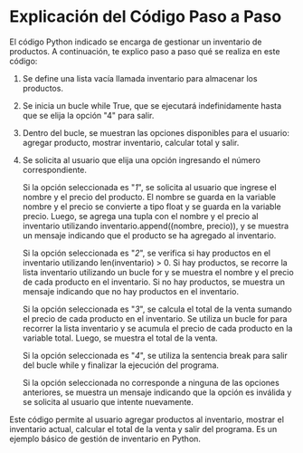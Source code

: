 # **Explicación del Código Paso a Paso**

El código Python indicado  se encarga de gestionar un inventario de productos. A continuación, te explico paso a paso qué se realiza en este código:

1. Se define una lista vacía llamada inventario para almacenar los productos.

2. Se inicia un bucle while True, que se ejecutará indefinidamente hasta que se elija la opción "4" para salir.

3. Dentro del bucle, se muestran las opciones disponibles para el usuario: agregar producto, mostrar inventario, calcular total y salir.

4. Se solicita al usuario que elija una opción ingresando el número correspondiente.

    Si la opción seleccionada es "*1*", se solicita al usuario que ingrese el nombre y el precio del producto. El nombre se guarda en la variable nombre y el precio se convierte a tipo float y se guarda en la variable precio. Luego, se agrega una tupla con el nombre y el precio al inventario utilizando inventario.append((nombre, precio)), y se muestra un mensaje indicando que el producto se ha agregado al inventario.

    Si la opción seleccionada es "*2*", se verifica si hay productos en el inventario utilizando len(inventario) > 0. Si hay productos, se recorre la lista inventario utilizando un bucle for y se muestra el nombre y el precio de cada producto en el inventario. Si no hay productos, se muestra un mensaje indicando que no hay productos en el inventario.

    Si la opción seleccionada es "*3*", se calcula el total de la venta sumando el precio de cada producto en el inventario. Se utiliza un bucle for para recorrer la lista inventario y se acumula el precio de cada producto en la variable total. Luego, se muestra el total de la venta.

    Si la opción seleccionada es "*4*", se utiliza la sentencia break para salir del bucle while y finalizar la ejecución del programa.

    Si la opción seleccionada no corresponde a ninguna de las opciones anteriores, se muestra un mensaje indicando que la opción es inválida y se solicita al usuario que intente nuevamente.

Este código permite al usuario agregar productos al inventario, mostrar el inventario actual, calcular el total de la venta y salir del programa. Es un ejemplo básico de gestión de inventario en Python.